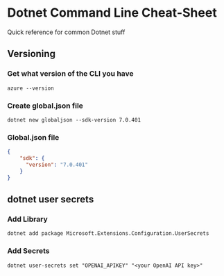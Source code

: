 # Dotnet Command Line Cheat-Sheet

Quick reference for common Dotnet stuff

## Versioning

### Get what version of the CLI you have
```
azure --version
```
### Create global.json file
```
dotnet new globaljson --sdk-version 7.0.401
```
### Global.json file
```json
{
    "sdk": {
      "version": "7.0.401"
    }
}
```

## dotnet user secrets

### Add Library
```
dotnet add package Microsoft.Extensions.Configuration.UserSecrets
```

### Add Secrets
```
dotnet user-secrets set "OPENAI_APIKEY" "<your OpenAI API key>"
```
